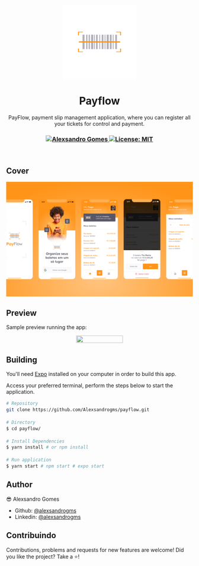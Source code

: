 <p align="center">
  <img src="./.github/logo.png" width="200px" />
</p>

<h1 align="center">Payflow</h1>
<p align="center">PayFlow, payment slip management application, where you can register all your tickets for control and payment.</p>

<h3 align="center">
   <a href="https://www.linkedin.com/in/alexsandrogomes/">
    <img alt="Alexsandro Gomes" src="https://img.shields.io/badge/-Alexsandro Gomes-000?style=flat&logo=Linkedin&logoColor=FF941A" />
  </a>
  <a href="#" target="_blank">
    <img alt="License: MIT" src="https://img.shields.io/badge/License-MIT-FF941A.svg" />
  </a>
</h3>

<br />

## Cover

<p align="center">
  <img src="./.github/capa.png" />
</p>

## Preview

<p>Sample preview running the app:</p>

<p align="center">
  <img src="./.github/preview.gif" height="50%" width="50%" />
</p>

## Building

You'll need [Expo](https://expo.io/) installed on your computer in order to build this app.

Access your preferred terminal, perform the steps below to start the application.

```bash
# Repository
git clone https://github.com/Alexsandrogms/payflow.git

# Directory
$ cd payflow/

# Install Dependencies
$ yarn install # or npm install

# Run application
$ yarn start # npm start # expo start

```

## Author

😎 Alexsandro Gomes

- Github: [@alexsandrogms](https://github.com/Alexsandrogms)
- Linkedin: [@alexsandrogms](https://linkedin.com/in/alexsandrogomes)

## Contribuindo

Contributions, problems and requests for new features are welcome!
Did you like the project? Take a ⭐️!

